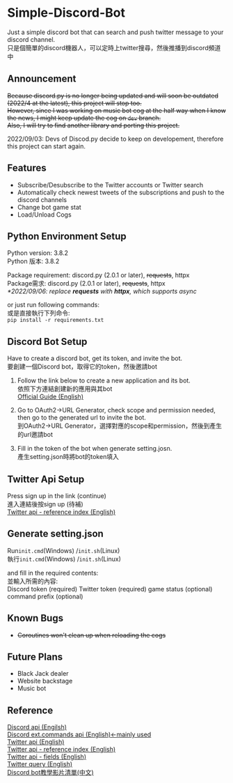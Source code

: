 # Simple-Discord-Bot

Just a simple discord bot that can search and push twitter message to your discord channel.  
只是個簡單的discord機器人，可以定時上twitter搜尋，然後推播到discord頻道中  

## Announcement

~~Because discord.py is no longer being updated and will soon be outdated (2022/4 at the latest), this project will stop too.~~  
~~However, since I was working on music bot cog at the half way when I know the news, I might keep update the cog on `dev` branch.~~  
~~Also, I will try to find another library and porting this project.~~  
  
2022/09/03: Devs of Discod.py decide to keep on developement, therefore this project can start again.

## Features

- Subscribe/Desubscribe to the Twitter accounts or Twitter search
- Automatically check newest tweets of the subscriptions and push to the discord channels
- Change bot game stat
- Load/Unload Cogs

## Python Environment Setup

Python version: 3.8.2  
Python 版本: 3.8.2  
  
Package requirement: discord.py (2.0.1 or later), ~~requests~~, httpx  
Package需求: discord.py (2.0.1 or later), ~~requests~~, httpx  
*\*2022/09/06: replace **requests** with **httpx**, which supports async*  
  
or just run following commands:  
或是直接執行下列命令:  
`pip install -r requirements.txt`

## Discord Bot Setup

Have to create a discord bot, get its token, and invite the bot.  
要創建一個Discord bot，取得它的token，然後邀請bot
  
1. Follow the link below to create a new application and its bot.  
依照下方連結創建新的應用與其bot  
[Official Guide (English)](https://discordpy.readthedocs.io/en/stable/discord.html "Official Guide (English)")  
  
2. Go to OAuth2→URL Generator, check scope and permission needed, then go to the generated url to invite the bot.  
到OAuth2→URL Generator，選擇對應的scope和permission，然後到產生的url邀請bot  
  
3. Fill in the token of the bot when generate setting.josn.  
產生setting.json時將bot的token填入  

## Twitter Api Setup

Press sign up in the link (continue)  
進入連結後按sign up (待補)  
[Twitter api - reference index (English)](https://developer.twitter.com/en/docs/twitter-api/api-reference-index "Twitter api - reference index (English)")  

## Generate setting.json

Run`init.cmd`(Windows) /`init.sh`(Linux)  
執行`init.cmd`(Windows) /`init.sh`(Linux)  
  
and fill in the required contents:  
並輸入所需的內容:  
Discord token (required)
Twitter token (required)
game status (optional)
command prefix (optional)

## Known Bugs

- ~~Coroutines won't clean up when reloading the cogs~~

## Future Plans

- Black Jack dealer
- Website backstage
- Music bot

## Reference

[Discord api (Engilsh)](https://discordpy.readthedocs.io/en/stable/api.html "Discord api (Engilsh)")  
[Discord ext.commands api (English)←mainly used](https://discordpy.readthedocs.io/en/stable/ext/commands/commands.html "Discord ext.commands api (English)←mainly used")  
[Twitter api (English)](https://developer.twitter.com/en/docs/twitter-api/early-access "Twitter api (English)")  
[Twitter api - reference index (English)](https://developer.twitter.com/en/docs/twitter-api/api-reference-index "Twitter api - reference index (English)")  
[Twitter api - fields (English)](https://developer.twitter.com/en/docs/twitter-api/fields "Twitter api - fields (English)")  
[Twitter query (English)](https://developer.twitter.com/en/docs/twitter-api/tweets/search/integrate/build-a-query "Twitter query (English)")  
[Discord bot教學影片清單(中文)](https://www.youtube.com/watch?v=4JptXXkqiKU&list=PLSCgthA1Anif1w6mKM3O6xlBGGypXtrtN "Discord bot教學影片清單(中文)")  
